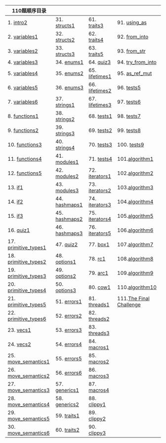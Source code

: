 
| 110题顺序目录                                                |                                             |                                              |                                                      |
| ------------------------------------------------------------ | ------------------------------------------- | -------------------------------------------- | ---------------------------------------------------- |
| 1. [intro2](../intro/intro2.md)                              | 31. [structs1](../structs/structs1.md)      | 61. [traits3](../traits/traits3.md)          | 91. [using_as](../conversions/using_as.md)           |
| 2. [variables1](../variables/variables1.md)                  | 32. [structs2](../structs/structs2.md)      | 62. [traits4](../traits/traits4.md)          | 92. [from_into](../conversions/from_into.md)         |
| 3. [variables2](../variables/variables2.md)                  | 33. [structs3](../structs/structs3.md)      | 63. [traits5](../traits/traits5.md)          | 93. [from_str](../conversions/from_str.md)           |
| 4. [variables3](../variables/variables3.md)                  | 34. [enums1](../enums/enums1.md)            | 64. [quiz3](../quiz3.md)                     | 94. [try_from_into](../conversions/try_from_into.md) |
| 5. [variables4](../variables/variables4.md)                  | 35. [enums2](../enums/enums2.md)            | 65. [lifetimes1](../lifetimes/lifetimes1.md) | 95. [as_ref_mut](../conversions/as_ref_mut.md)       |
| 6. [variables5](../variables/variables5.md)                  | 36. [enums3](../enums/enums3.md)            | 66. [lifetimes2](../lifetimes/lifetimes2.md) | 96. [tests5](../tests/tests5.md)                     |
| 7. [variables6](../variables/variables6.md)                  | 37. [strings1](../strings/strings1.md)      | 67. [lifetimes3](../lifetimes/lifetimes3.md) | 97. [tests6](../tests/tests6.md)                     |
| 8. [functions1](../functions/functions1.md)                  | 38. [strings2](../strings/strings2.md)      | 68. [tests1](../tests/tests1.md)             | 98. [tests7](../tests/tests7.md)                     |
| 9. [functions2](../functions/functions2.md)                  | 39. [strings3](../strings/strings3.md)      | 69. [tests2](../tests/tests2.md)             | 99. [tests8](../tests/tests8.md)                     |
| 10. [functions3](../functions/functions3.md)                 | 40. [strings4](../strings/strings4.md)      | 70. [tests3](../tests/tests3.md)             | 100. [tests9](../tests/tests9.md)                    |
| 11. [functions4](../functions/functions4.md)                 | 41. [modules1](../modules/modules1.md)      | 71. [tests4](../tests/tests4.md)             | 101.[algorithm1](../algorithm/algorithm1.md)         |
| 12. [functions5](../functions/functions5.md)                 | 42. [modules2](../modules/modules2.md)      | 72. [iterators1](../iterators/iterators1.md) | 102.[algorithm2](../algorithm/algorithm2.md)         |
| 13. [if1](../if/if1.md)                                      | 43. [modules3](../modules/modules3.md)      | 73. [iterators2](../iterators/iterators2.md) | 103.[algorithm3](../algorithm/algorithm3.md)         |
| 14. [if2](../if/if2.md)                                      | 44. [hashmaps1](../hashmaps/hashmaps1.md)   | 74. [iterators3](../iterators/iterators3.md) | 104.[algorithm4](../algorithm/algorithm4.md)         |
| 15. [if3](../if/if3.md)                                      | 45. [hashmaps2](../hashmaps/hashmaps2.md)   | 75. [iterators4](../iterators/iterators4.md) | 105.[algorithm5](../algorithm/algorithm5.md)         |
| 16. [quiz1](../quiz1.md)                                     | 46. [hashmaps3](../hashmaps/hashmaps3.md)   | 76. [iterators5](../iterators/iterators5.md) | 106.[algorithm6](../algorithm/algorithm6.md)         |
| 17. [primitive_types1](../primitive_types/primitive_types1.md) | 47. [quiz2](../quiz2.md)                    | 77. [box1](../smart_pointers/box1.md)        | 107.[algorithm7](../algorithm/algorithm7.md)         |
| 18. [primitive_types2](../primitive_types/primitive_types2.md) | 48. [options1](../options/options1.md)      | 78. [rc1](../smart_pointers/rc1.md)          | 108.[algorithm8](../algorithm/algorithm8.md)         |
| 19. [primitive_types3](../primitive_types/primitive_types3.md) | 49. [options2](../options/options2.md)      | 79. [arc1](../smart_pointers/arc1.md)        | 109.[algorithm9](../algorithm/algorithm9.md)         |
| 20. [primitive_types4](../primitive_types/primitive_types4.md) | 50. [options3](../options/options3.md)      | 80. [cow1](../smart_pointers/cow1.md)        | 110.[algorithm10](../algorithm/algorithm10.md)       |
| 21. [primitive_types5](../primitive_types/primitive_types5.md) | 51. [errors1](../error_handling/errors1.md) | 81. [threads1](../threads/threads1.md)       | 111.[The Final Challenge](../final/final.md)         |
| 22. [primitive_types6](../primitive_types/primitive_types6.md) | 52. [errors2](../error_handling/errors2.md) | 82. [threads2](../threads/threads2.md)       |                                                      |
| 23. [vecs1](../vecs/vecs1.md)                                | 53. [errors3](../error_handling/errors3.md) | 83. [threads3](../threads/threads3.md)       |                                                      |
| 24. [vecs2](../vecs/vecs2.md)                                | 54. [errors4](../error_handling/errors4.md) | 84. [macros1](../macros/macros1.md)          |                                                      |
| 25. [move_semantics1](../move_semantics/move_semantics1.md)  | 55. [errors5](../error_handling/errors5.md) | 85. [macros2](../macros/macros2.md)          |                                                      |
| 26. [move_semantics2](../move_semantics/move_semantics2.md)  | 56. [errors6](../error_handling/errors6.md) | 86. [macros3](../macros/macros3.md)          |                                                      |
| 27. [move_semantics3](../move_semantics/move_semantics3.md)  | 57. [generics1](../generics/generics1.md)   | 87. [macros4](../macros/macros4.md)          |                                                      |
| 28. [move_semantics4](../move_semantics/move_semantics4.md)  | 58. [generics2](../generics/generics2.md)   | 88. [clippy1](../clippy/clippy1.md)          |                                                      |
| 29. [move_semantics5](../move_semantics/move_semantics5.md)  | 59. [traits1](../traits/traits1.md)         | 89. [clippy2](../clippy/clippy2.md)          |                                                      |
| 30. [move_semantics6](../move_semantics/move_semantics6.md)  | 60. [traits2](../traits/traits2.md)         | 90. [clippy3](../clippy/clippy3.md)          |                                                      |

